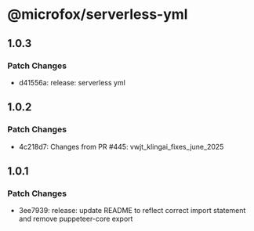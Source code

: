 # @microfox/serverless-yml

## 1.0.3

### Patch Changes

- d41556a: release: serverless yml

## 1.0.2

### Patch Changes

- 4c218d7: Changes from PR #445: vwjt_klingai_fixes_june_2025

## 1.0.1

### Patch Changes

- 3ee7939: release: update README to reflect correct import statement and remove puppeteer-core export
